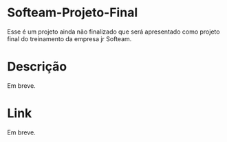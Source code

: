 # Softeam-Projeto-Final

Esse é um projeto ainda não finalizado que será apresentado como projeto final do treinamento da empresa jr Softeam.

# Descrição

Em breve.

# Link

Em breve.